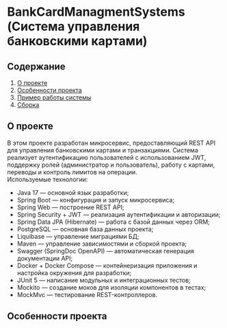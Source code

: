 # BankCardManagmentSystems (Система управления банковскими картами)

## Содержание
1. [О проекте](#о-проекте)
2. [Особенности проекта](#особенности-проекта)
3. [Пример работы системы](#пример-работы-системы)
4. [Сборка](#сборка)

## О проекте

В этом проекте разработан микросервис, предоставляющий REST API для управления банковскими картами и транзакциями. Система реализует аутентификацию пользователей с использованием JWT, поддержку ролей (администратор и пользователь), работу с картами, переводы и контроль лимитов на операции.<br>
Используемые технологии:
* Java 17 — основной язык разработки;
* Spring Boot — конфигурация и запуск микросервиса;
* Spring Web — построение REST API;
* Spring Security + JWT — реализация аутентификации и авторизации;
* Spring Data JPA (Hibernate) — работа с базой данных через ORM;
* PostgreSQL — основная база данных проекта;
* Liquibase — управление миграциями БД;
* Maven — управление зависимостями и сборкой проекта;
* Swagger (SpringDoc OpenAPI) — автоматическая генерация документации API;
* Docker + Docker Compose — контейнеризация приложения и настройка окружения для разработки;
* JUnit 5 — написание модульных и интеграционных тестов;
* Mockito — создание моков для изоляции компонентов в тестах;
* MockMvc — тестирование REST-контроллеров.

## Особенности проекта
